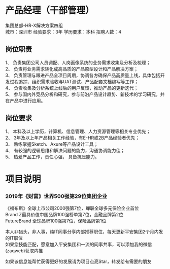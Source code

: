 # 产品经理（干部管理）
集团总部-HR-X解决方案四组  
城市：深圳市 经验要求：3年 学历要求：本科  招聘人数：4

## 岗位职责
1、	负责集团公司人员调配、人岗画像系统的业务需求收集及分析及梳理；   
2、	负责将业务需求转化成高品质的产品原型设计和产品解决方案；   
3、	负责管理与跟进产品全项目周期，协调各方确保产品高质量上线，具体包括开发过程追踪、组织需求验收与UAT测试、产品配套文档编写等工作；   
4、	负责收集及分析系统上线后的用户反馈，推动产品的更新迭代；   
5、	参与国内外竞品分析和研究，参与前沿产品设计趋势、新技术的学习研究，并在产品中进行应用。

## 岗位要求
1、	本科及以上学历，计算机、信息管理、人力资源管理等相关专业优先；   
2、	3年及以上年产品相关工作经验，有E-HR或2B产品经验者优先；   
3、	熟练掌握Sketch、Axure等产品设计工具；   
4、	有较强的逻辑思维和解决问题的能力，沟通协调能力佳；   
5、	热爱产品工作，责任心强， 具备抗压能力。

# 项目说明

### 2019年《财富》世界500强第29位集团企业
《福布斯》全球上市公司2000强第7位，蝉联全球多元保险企业首位  
Brand Z最具价值中国品牌100强榜单第7位，金融品牌第2位  
FutureBrand 全球品牌100强第7位，保险品牌第1位

本人非猎头，非人事，纯IT同事分享内部推荐职位，每天更新平安集团2个月内发的IT职位  
如果您技能匹配，愿意加入平安集团和一流的同事共事，可以添加我的微信(zaqweb)获取内推 

如果该信息能帮忙获得更好的发展请为项目点亮Star，转发给有需要的朋友




